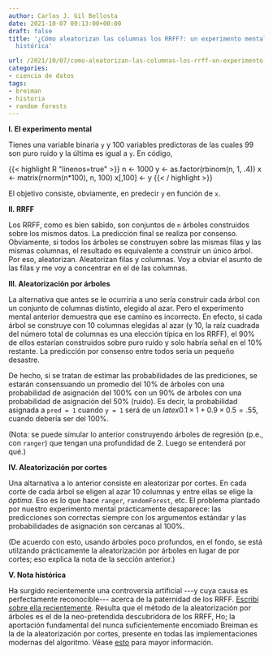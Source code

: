 ```yaml
---
author: Carlos J. Gil Bellosta
date: 2021-10-07 09:13:00+00:00
draft: false
title: '¿Cómo aleatorizan las columnas los RRFF?: un experimento mental y una coda
  histórica'

url: /2021/10/07/como-aleatorizan-las-columnas-los-rrff-un-experimento-mental-y-una-coda-historica/
categories:
- ciencia de datos
tags:
- breiman
- historia
- random forests
---
```


**I. El experimento mental**

Tienes una variable binaria `y` y 100 variables predictoras de las cuales 99 son puro ruido y la última es igual a `y`. En código,

{{< highlight R "linenos=true" >}}
n <- 1000
y <- as.factor(rbinom(n, 1, .4))
x <- matrix(rnorm(n*100), n, 100)
x[,100] <- y
{{< / highlight >}}

El objetivo consiste, obviamente, en predecir `y` en función de `x`.

**II. RRFF**

Los RRFF, como es bien sabido, son conjuntos de `n` árboles construidos sobre los mismos datos. La predicción final se realiza por consenso. Obviamente, si todos los árboles se construyen sobre las mismas filas y las mismas columnas, el resultado es equivalente a construir un único árbol. Por eso, aleatorizan. Aleatorizan filas y columnas. Voy a obviar el asunto de las filas y me voy a concentrar en el de las columnas.

**III. Aleatorización por árboles**

La alternativa que antes se le ocurriría a uno sería construir cada árbol con un conjunto de columnas distinto, elegido al azar. Pero el experimento mental anterior demuestra que ese camino es incorrecto. En efecto, si cada árbol se construye con 10 columnas elegidas al azar (y 10, la raíz cuadrada del número total de columnas es una elección típica en los RRFF), el 90% de ellos estarían construidos sobre puro ruido y solo habría señal en el 10% restante. La predicción por consenso entre todos sería un pequeño desastre.

De hecho, si se tratan de estimar las probabilidades de las prediciones, se estarán consensuando un promedio del 10% de árboles con una probabilidad de asignación del 100% con un 90% de árboles con una probabilidad de asignación del 50% (ruido). Es decir, la probabilidad asignada a `pred = 1` cuando `y = 1` será de un $latex 0.1 \times 1 + 0.9 \times 0.5 = .55$, cuando debería ser del 100%.

(Nota: se puede simular lo anterior construyendo árboles de regresión (p.e., con `ranger`) que tengan una profundidad de 2. Luego se entenderá por qué.)

**IV. Aleatorización por cortes**

Una altarnativa a lo anterior consiste en aleatorizar por cortes. En cada corte de cada árbol se eligen al azar 10 columnas y entre ellas se elige la _óptima_. Eso es lo que hace `ranger`, `randomForest`, etc. El problema plantado por nuestro experimento mental prácticamente desaparece: las predicciones son correctas siempre con los argumentos estándar y las probabilidades de asignación son cercanas al 100%.

(De acuerdo con esto, usando árboles poco profundos, en el fondo, se está utilzando prácticamente la aleatorización por árboles en lugar de por cortes; eso explica la nota de la sección anterior.)

**V. Nota histórica**

Ha surgido recientemente una controversia artificial ---y cuya causa es perfectamente reconocible--- acerca de la paternidad de los RRFF. [Escribí  sobre ella recientemente](https://www.datanalytics.com/2021/07/21/quien-invento-los-random-forests/). Resulta que el método de la aleatorización por árboles es el de la neo-pretendida descubridora de los RRFF, Ho; la aportación fundamental del nunca suficientemente encomiado Breiman es la de la aleatorización por cortes, presente en todas las implementaciones modernas del algoritmo. Véase [esto](https://sebastianraschka.com/faq/docs/random-forest-feature-subsets.html) para mayor información.